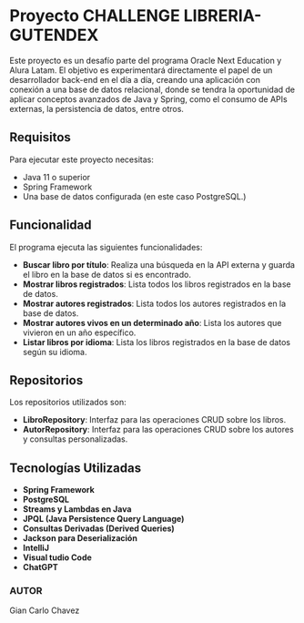 # Proyecto CHALLENGE LIBRERIA-GUTENDEX


Este proyecto es un desafío parte del programa Oracle Next Education y Alura Latam. El objetivo es experimentará directamente el papel de un desarrollador back-end en el día a día, creando una aplicación con conexión a una base de datos relacional, donde se tendra la oportunidad de aplicar conceptos avanzados de Java y Spring, como el consumo de APIs externas, la persistencia de datos, entre otros.

## Requisitos

Para ejecutar este proyecto necesitas:

- Java 11 o superior
- Spring Framework
- Una base de datos configurada (en este caso PostgreSQL.)


## Funcionalidad

El programa ejecuta  las siguientes funcionalidades:

- **Buscar libro por título**: Realiza una búsqueda en la API externa y guarda el libro en la base de datos si es encontrado.
- **Mostrar libros registrados**: Lista todos los libros registrados en la base de datos.
- **Mostrar autores registrados**: Lista todos los autores registrados en la base de datos.
- **Mostrar autores vivos en un determinado año**: Lista los autores que vivieron en un año específico.
- **Listar libros por idioma**: Lista los libros registrados en la base de datos según su idioma.

## Repositorios

Los repositorios utilizados son:

- **LibroRepository**: Interfaz para las operaciones CRUD sobre los libros.
- **AutorRepository**: Interfaz para las operaciones CRUD sobre los autores y consultas personalizadas.

## Tecnologías Utilizadas
- **Spring Framework**
- **PostgreSQL**
- **Streams y Lambdas en Java**
- **JPQL (Java Persistence Query Language)**
- **Consultas Derivadas (Derived Queries)**
- **Jackson para Deserialización**
- **IntelliJ**
- **Visual tudio Code**
- **ChatGPT**


### AUTOR

Gian Carlo Chavez

